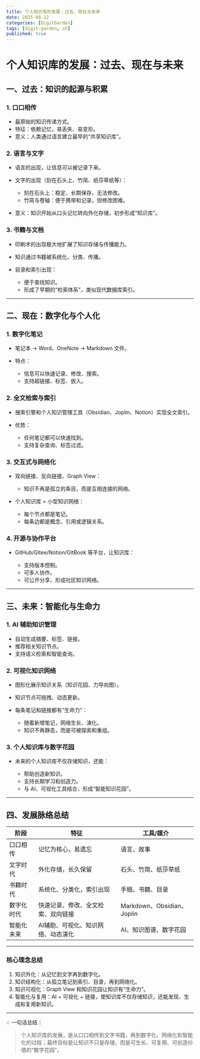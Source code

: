 ```yaml
---
title: 个人知识库的发展：过去、现在与未来
date: 2025-08-22
categories: [DigitGarden]
tags: [digit-garden, sh]
published: true
---
```


# 个人知识库的发展：过去、现在与未来

## 一、过去：知识的起源与积累

### 1. 口口相传

* 最原始的知识传递方式。
* 特征：依赖记忆，易丢失、易变形。
* 意义：人类通过语言建立最早的“共享知识库”。

### 2. 语言与文字

* 语言的出现，让信息可以被记录下来。
* 文字的出现（刻在石头上、竹简、纸莎草纸等）：

  * 刻在石头上：稳定、长期保存，无法修改。
  * 竹简与卷轴：便于携带和记录，但修改困难。
* 意义：知识开始从口头记忆转向外化存储，初步形成“知识库”。

### 3. 书籍与文档

* 印刷术的出现极大地扩展了知识存储与传播能力。
* 知识通过书籍被系统化、分类、传播。
* 目录和索引出现：

  * 便于查找知识。
  * 形成了早期的“检索体系”，类似现代数据库索引。

---

## 二、现在：数字化与个人化

### 1. 数字化笔记

* 笔记本 → Word、OneNote → Markdown 文件。
* 特点：

  * 信息可以快速记录、修改、搜索。
  * 支持超链接、标签、嵌入。

### 2. 全文检索与索引

* 搜索引擎和个人知识管理工具（Obsidian、Joplin、Notion）实现全文索引。
* 优势：

  * 任何笔记都可以快速找到。
  * 支持复杂查询、标签过滤。

### 3. 交互式与网络化

* 双向链接、反向链接、Graph View：

  * 知识不再是孤立的条目，而是互相连接的网络。
* 个人知识库 = 小型知识网络：

  * 每个节点都是笔记。
  * 每条边都是概念、引用或逻辑关系。

### 4. 开源与协作平台

* GitHub/Gitee/Notion/GitBook 等平台，让知识库：

  * 支持版本控制。
  * 可多人协作。
  * 可公开分享，形成社区知识网络。

---

## 三、未来：智能化与生命力

### 1. AI 辅助知识管理

* 自动生成摘要、标签、链接。
* 推荐相关知识节点。
* 支持语义检索和智能查询。

### 2. 可视化知识网络

* 图形化展示知识关系（知识花园、力导向图）。
* 知识节点可拖拽、动态更新。
* 每条笔记和链接都有“生命力”：

  * 随着新增笔记，网络生长、演化。
  * 知识不再静态，而是可被探索和重组。

### 3. 个人知识库与数字花园

* 未来的个人知识库不仅存储知识，还能：

  * 帮助创造新知识。
  * 支持长期学习和创造力。
  * 与 AI、可视化工具结合，形成“智能知识花园”。

---

## 四、发展脉络总结

| 阶段    | 特征                 | 工具/媒介                    |
| ----- | ------------------ | ------------------------ |
| 口口相传  | 记忆为核心，易遗忘          | 语言、故事                    |
| 文字时代  | 外化存储，长久保留          | 石头、竹简、纸莎草纸               |
| 书籍时代  | 系统化、分类化，索引出现       | 手稿、书籍、目录                 |
| 数字化时代 | 快速记录、修改、全文检索、双向链接  | Markdown、Obsidian、Joplin |
| 智能化未来 | AI辅助、可视化、知识网络、动态演化 | AI、知识图谱、数字花园             |

---

### 核心理念总结

1. 知识外化：从记忆到文字再到数字化。
2. 知识结构化：从孤立笔记到索引、目录，再到网络化。
3. 知识可视化：Graph View 和知识花园让知识有“生命力”。
4. 智能化与复用：AI + 可视化 + 链接，使知识库不仅存储知识，还能发现、生成和复用新知识。

---

💡 一句话总结：

> 个人知识库的发展，是从口口相传到文字书籍，再到数字化、网络化和智能化的过程；最终目标是让知识不只是存储，而是可生长、可复用、可创造价值的“数字花园”。